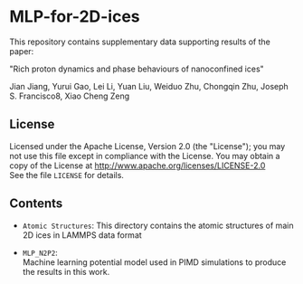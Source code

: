 # MLP-for-2D-ices


This repository contains supplementary data supporting results of the paper:

"Rich proton dynamics and phase behaviours of nanoconfined ices"

Jian Jiang, Yurui Gao, Lei Li, Yuan Liu, Weiduo Zhu, Chongqin Zhu, Joseph S. Francisco8, Xiao Cheng Zeng

## License
Licensed under the Apache License, Version 2.0 (the "License");
you may not use this file except in compliance with the License.
You may obtain a copy of the License at
       http://www.apache.org/licenses/LICENSE-2.0  
See the file `LICENSE` for details.

## Contents
* `Atomic Structures`:
This directory contains the atomic structures of main 2D ices in LAMMPS data format

* `MLP_N2P2`:  
Machine learning potential model used in PIMD simulations to produce the results in this work.

